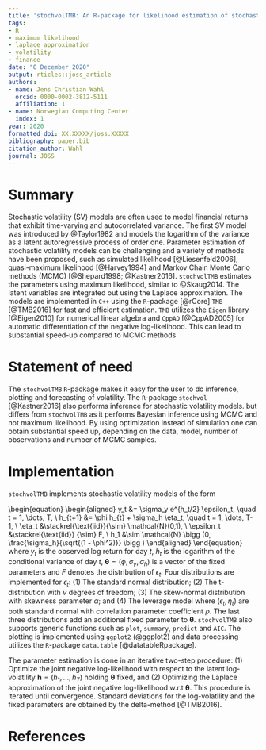 ```yaml
---
title: 'stochvolTMB: An R-package for likelihood estimation of stochastic volatility models'
tags:
- R
- maximum likelihood
- laplace approximation
- volatility
- finance
date: "8 December 2020"
output: rticles::joss_article
authors:
- name: Jens Christian Wahl
  orcid: 0000-0002-3812-5111
  affiliation: 1
- name: Norwegian Computing Center
  index: 1
year: 2020
formatted_doi: XX.XXXXX/joss.XXXXX
bibliography: paper.bib
citation_author: Wahl
journal: JOSS
---
```



# Summary

Stochastic volatility (SV) models are often used to model financial returns that exhibit time-varying and autocorrelated 
variance. The first SV model was introduced by @Taylor1982 and models the logarithm of the variance as a latent autoregressive process of 
order one. Parameter estimation of stochastic volatility models can be challenging and a variety of methods have been 
proposed, such as simulated likelihood [@Liesenfeld2006], quasi-maximum likelihood [@Harvey1994] and 
Markov Chain Monte Carlo methods (MCMC) [@Shepard1998; @Kastner2016]. `stochvolTMB` estimates
the parameters using maximum likelihood, similar to @Skaug2014. The latent variables are integrated out using the Laplace approximation. 
The models are implemented in `C++` using the `R`-package [@rCore] `TMB` [@TMB2016] for fast and efficient estimation. `TMB` utilizes 
the `Eigen` library [@Eigen2010] for numerical linear algebra and `CppAD` [@CppAD2005] for automatic differentiation of 
the negative log-likelihood. This can lead to substantial speed-up compared to MCMC methods. 


# Statement of need
The `stochvolTMB` `R`-package makes it easy for the user to do inference, plotting and forecasting of volatility. The `R`-package `stochvol` [@Kastner2016] also performs inference for stochastic volatility models. but differs from `stochvolTMB` as it performs Bayesian inference using MCMC and not maximum likelihood. 
By using optimization instead of simulation one can obtain substantial speed up, depending on the data, model, number of observations and number of MCMC samples.  


# Implementation

`stochvolTMB` implements stochastic volatility models of the form

\begin{equation}
    \begin{aligned}
        y_t &= \sigma_y e^{h_t/2} \epsilon_t, \quad t = 1, \dots, T, \\
        h_{t+1} &= \phi h_{t} + \sigma_h \eta_t, \quad t = 1, \dots, T-1, \\
        \eta_t &\stackrel{\text{iid}}{\sim} \mathcal{N}(0,1), \\
        \epsilon_t &\stackrel{\text{iid}} {\sim}  F, \\
        h_1 &\sim \mathcal{N} \bigg (0, \frac{\sigma_h}{\sqrt{(1 - \phi^2)}} \bigg )
    \end{aligned}
\end{equation}
where $y_t$ is the observed log return for day $t$, $h_t$ is the logarithm of the conditional variance of day $t$, $\boldsymbol{\theta} = (\phi, \sigma_y, \sigma_h)$ is a vector of the fixed parameters and $F$ denotes the distribution of $\epsilon_t$. 
Four distributions are implemented for $\epsilon_t$: (1) The standard normal distribution; (2) The t-distribution with $\nu$ degrees of freedom; 
(3) The skew-normal distribution with skewness parameter $\alpha$; and (4) The leverage model where $(\epsilon_t, \eta_t)$ are both standard normal with correlation parameter
coefficient $\rho$. The last three distributions add an additional fixed parameter to $\boldsymbol{\theta}$. `stochvolTMB` also supports generic functions such as `plot`, `summary`, `predict` and `AIC`. The plotting is 
implemented using `ggplot2` (@ggplot2) and data processing utilizes the `R`-package `data.table` [@datatableRpackage]. 

The parameter estimation is done in an iterative two-step procedure: (1) Optimize the joint negative log-likelihood 
with respect to the latent log-volatility $\boldsymbol{h} = (h_1, \ldots, h_T)$ holding $\boldsymbol{\theta}$ fixed, and (2) Optimizing 
the Laplace approximation of the joint negative log-likelihood w.r.t $\boldsymbol{\theta}$. This procedure is iterated until convergence. 
Standard deviations for the log-volatility and the fixed parameters are obtained by the delta-method [@TMB2016].


<!-- As an example we compare the different models on log-returns for the S&P index from 2005 to 2018: -->

<!-- ```{r warning=FALSE, message=FALSE, } -->
<!-- library(stochvolTMB) -->
<!-- data(spy) -->
<!-- gaussian = estimate_parameters(spy$log_return, model = "gaussian", silent = TRUE) -->
<!-- t_dist = estimate_parameters(spy$log_return, model = "t", silent = TRUE) -->
<!-- skew_gaussian = estimate_parameters(spy$log_return, model = "skew_gaussian", silent = TRUE) -->
<!-- leverage = estimate_parameters(spy$log_return, model = "leverage", silent = TRUE) -->
<!-- ``` -->

<!-- To compare competing models we can use model selection tools such as AIC (@akaike1998): -->

<!-- ```{r message=FALSE} -->
<!-- AIC(gaussian,  -->
<!--     t_dist,  -->
<!--     skew_gaussian,  -->
<!--     leverage) -->
<!-- ``` -->

<!-- Clearly the leverage model is preferred in this example. Notice that the Gaussian model performs the worst and shows the  -->
<!-- importance of having more flexible distributions, even after controlling for the volatility.  -->





# References
